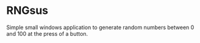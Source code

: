 # RNGsus
Simple small windows application to generate random numbers between 0 and 100 at the press of a button.
